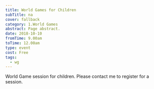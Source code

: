 ```yaml
---
title: World Games for Children
subTitle: na
cover: fallback
category: 1.World Games
abstract: Page abstract.
date: 2018-10-10
fromTime: 9.00am
toTime: 12.00am
type: event
cost: Free
tags:
  - wg
---
```


World Game session for children. Please contact me to register for a session.

